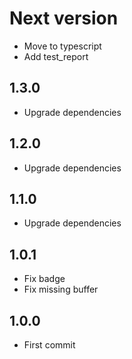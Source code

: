 # Next version
+ Move to typescript
+ Add test_report

## 1.3.0
+ Upgrade dependencies

## 1.2.0
+ Upgrade dependencies

## 1.1.0
+ Upgrade dependencies

## 1.0.1
+ Fix badge
+ Fix missing buffer

## 1.0.0
+ First commit